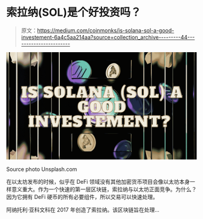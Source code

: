 # 索拉纳(SOL)是个好投资吗？

> 原文：<https://medium.com/coinmonks/is-solana-sol-a-good-investement-6a4c5aa214aa?source=collection_archive---------44----------------------->

![](img/609a992050039090509c1375419c7a4b.png)

Source photo Unsplash.com

在以太坊发布的时候，似乎在 DeFi 领域没有其他加密货币项目会像以太坊本身一样意义重大。作为一个快速的第一层区块链，索拉纳与以太坊正面竞争。为什么？因为它拥有 DeFi 硬币的所有必要组件，所以交易可以快速处理。

阿纳托利·亚科文科在 2017 年创造了索拉纳。该区块链旨在处理…